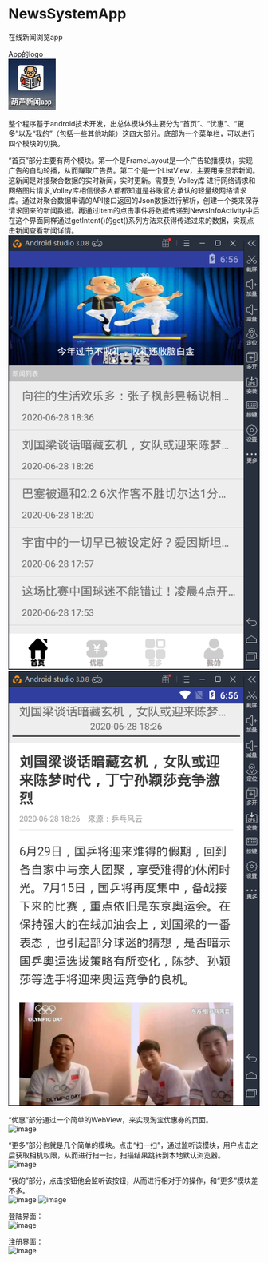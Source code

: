 # NewsSystemApp
在线新闻浏览app


App的logo<br>
![image](https://github.com/ANewus/NewsSystemApp/blob/master/readme-img/logo.png)

整个程序基于android技术开发，出总体模块外主要分为“首页”、“优惠”、“更多”以及“我的”（包括一些其他功能）这四大部分。底部为一个菜单栏，可以进行四个模块的切换。<br>

“首页”部分主要有两个模块。第一个是FrameLayout是一个广告轮播模块，实现广告的自动轮播，从而赚取广告费。第二个是一个ListView，主要用来显示新闻。这新闻是对接聚合数据的实时新闻，实时更新。需要到 Volley库 进行网络请求和网络图片请求,Volley库相信很多人都都知道是谷歌官方承认的轻量级网络请求库。通过对聚合数据申请的API接口返回的Json数据进行解析，创建一个类来保存请求回来的新闻数据。再通过item的点击事件将数据传递到NewsInfoActivity中后在这个界面同样通过getIntent()的get()系列方法来获得传递过来的数据，实现点击新闻查看新闻详情。<br>
![image](https://github.com/ANewus/NewsSystemApp/blob/master/readme-img/main.png)
![image](https://github.com/ANewus/NewsSystemApp/blob/master/readme-img/ex1.png)

“优惠”部分通过一个简单的WebView，来实现淘宝优惠券的页面。<br>
![image](https://github.com/ANewus/NewsSystem/blob/master/readme/youhui.png)

“更多”部分也就是几个简单的模块。点击“扫一扫”，通过监听该模块，用户点击之后获取相机权限，从而进行扫一扫，扫描结果跳转到本地默认浏览器。<br>
![image](https://github.com/ANewus/NewsSystem/blob/master/readme/more.png)

“我的”部分，点击按钮他会监听该按钮，从而进行相对于的操作，和“更多”模块差不多。<br>
![image](https://github.com/ANewus/NewsSystem/blob/master/readme/my.png)
![image](https://github.com/ANewus/NewsSystem/blob/master/readme/about.png)

登陆界面：<br>
![image](https://github.com/ANewus/NewsSystem/blob/master/readme/login.png)

注册界面：<br>
![image](https://github.com/ANewus/NewsSystem/blob/master/readme/register.png)

